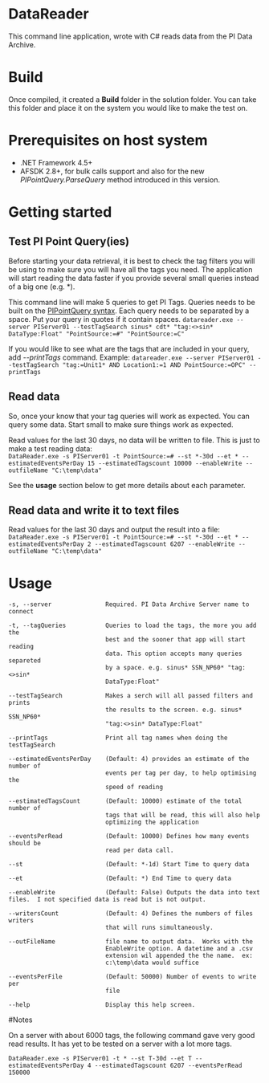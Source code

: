 # DataReader
This command line application, wrote with C# reads data from the PI Data Archive.  
 

# Build
Once compiled, it created a **Build** folder in the solution folder.  You can take this folder and place it on the system you would like to make the test on.

# Prerequisites on host system
* .NET Framework 4.5+
* AFSDK 2.8+, for bulk calls support and also for the new *PIPointQuery.ParseQuery* method introduced in this version.

# Getting started

## Test PI Point Query(ies)

Before starting your data retrieval, it is best to check the tag filters you will be using to make sure you will have all the tags you need.  The application will start reading the data faster if you provide several small queries instead of a big one (e.g. *).

This command line will make 5 queries to get PI Tags.  Queries needs to be built on the [PIPointQuery syntax][1].  Each query needs to be separated by a space.  Put your query in quotes if it contain spaces. 
`datareader.exe --server PIServer01 --testTagSearch sinus* cdt* "tag:<>sin* DataType:Float" "PointSource:=#" "PointSource:=C"`

If you would like to see what are the tags that are included in your query, add *--printTags* command.
Example:
`datareader.exe --server PIServer01 --testTagSearch "tag:=Unit1* AND Location1:=1 AND PointSource:=OPC" --printTags`


## Read data
So, once your know that your tag queries will work as expected. You can query some data.  Start small to make sure things work as expected.

Read values for the last 30 days, no data will be written to file.  This is just to make a test reading data:  
`DataReader.exe -s PIServer01 -t PointSource:=# --st *-30d --et * --estimatedEventsPerDay 15 --estimatedTagscount 10000 --enableWrite --outfileName "C:\temp\data"`

See the **usage** section below to get more details about each parameter.

## Read data and write it to text files
Read values for the last 30 days and output the result into a file:  
`DataReader.exe -s PIServer01 -t PointSource:=# --st *-30d --et * --estimatedEventsPerDay 2 --estimatedTagscount 6207 --enableWrite --outfileName "C:\temp\data"`



# Usage



    -s, --server               Required. PI Data Archive Server name to connect

    -t, --tagQueries           Queries to load the tags, the more you add the
                               best and the sooner that app will start reading
                               data. This option accepts many queries separeted
                               by a space. e.g. sinus* SSN_NP60* "tag:<>sin*
                               DataType:Float"

    --testTagSearch            Makes a serch will all passed filters and prints
                               the results to the screen. e.g. sinus* SSN_NP60*
                               "tag:<>sin* DataType:Float"

    --printTags                Print all tag names when doing the testTagSearch

    --estimatedEventsPerDay    (Default: 4) provides an estimate of the number of
                               events per tag per day, to help optimising the
                               speed of reading

    --estimatedTagsCount       (Default: 10000) estimate of the total number of
                               tags that will be read, this will also help
                               optimizing the application

    --eventsPerRead            (Default: 10000) Defines how many events should be
                               read per data call.

    --st                       (Default: *-1d) Start Time to query data

    --et                       (Default: *) End Time to query data

    --enableWrite              (Default: False) Outputs the data into text files.  I not specified data is read but is not output.

    --writersCount             (Default: 4) Defines the numbers of files writers
                               that will runs simultaneously.

    --outFileName              file name to output data.  Works with the
                               EnableWrite option. A datetime and a .csv
                               extension wil appended the the name.  ex:
                               c:\temp\data would suffice

    --eventsPerFile            (Default: 50000) Number of events to write per
                               file

    --help                     Display this help screen.



#Notes

On a server with about 6000 tags, the following command gave very good read results.
It has yet to be tested on a server with a lot more tags.

`DataReader.exe -s PIServer01 -t * --st T-30d --et T --estimatedEventsPerDay 4 --estimatedTagscount 6207 --eventsPerRead 150000`


[1]:https://techsupport.osisoft.com/Documentation/PI-AF-SDK/html/b8fbb6da-7a4b-4570-a09d-7f2b85ed204d.htm

